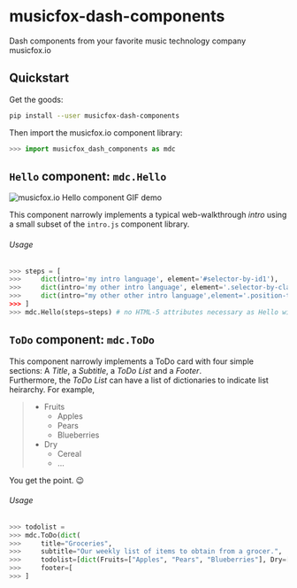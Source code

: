 # musicfox-dash-components
Dash components from your favorite music technology company musicfox.io

## Quickstart

Get the goods:
```bash
pip install --user musicfox-dash-components
```

Then import the musicfox.io component library:
```python
>>> import musicfox_dash_components as mdc
```
## `Hello` component: `mdc.Hello`
![musicfox.io Hello component GIF demo](https://github.com/thinkjrs/musicfox-dash-components/blob/ee7dbf50994c07f7e0127f1372882174927ad2ea/demo_assets/Hello_04102019.gif)  

This component narrowly implements a typical web-walkthrough *intro* using a small subset of the `intro.js` component library.

###### Usage 


```python
>>> steps = [
>>>     dict(intro='my intro language', element='#selector-by-id1'),
>>>     dict(intro='my other intro language', element='.selector-by-class1'),
>>>     dict(intro="my other other intro language',element='.position-test', position='right'), #whoa...
>>> ]
>>> mdc.Hello(steps=steps) # no HTML-5 attributes necessary as Hello will fire on page load for the given steps
```

## `ToDo` component: `mdc.ToDo`

This component narrowly implements a ToDo card with four simple sections: A *Title*, a *Subtitle*, a *ToDo List* and a *Footer*.  
Furthermore, the *ToDo List* can have a list of dictionaries to indicate list heirarchy. For example, 
>- Fruits
>    - Apples
>    - Pears
>    - Blueberries
>- Dry
>    - Cereal
>    - ...

You get the point. :wink:

###### Usage


```python
>>> todolist = 
>>> mdc.ToDo(dict(
>>>     title="Groceries",
>>>     subtitle="Our weekly list of items to obtain from a grocer.",
>>>     todolist=[dict(Fruits=["Apples", "Pears", "Blueberries"], Dry=["Cereal", "Kidney Beans"], Protein=["Tofu", "Ribeye Steak"])],
>>>     footer=[
>>> ] 
